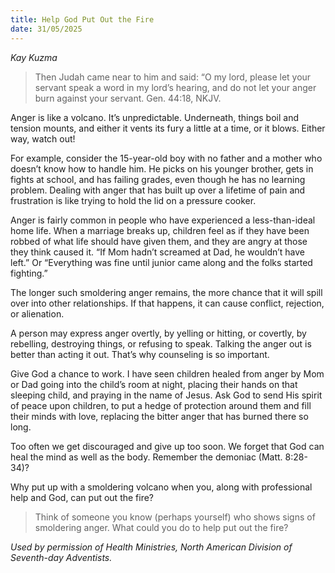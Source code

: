 ```yaml
---
title: Help God Put Out the Fire
date: 31/05/2025
---
```


_Kay Kuzma_

> <p></p>
> Then Judah came near to him and said: “O my lord, please let your servant speak a word in my lord’s hearing, and do not let your anger burn against your servant. Gen. 44:18, NKJV.

Anger is like a volcano. It’s unpredictable. Underneath, things boil and tension mounts, and either it vents its fury a little at a time, or it blows. Either way, watch out!

For example, consider the 15-year-old boy with no father and a mother who doesn’t know how to handle him. He picks on his younger brother, gets in fights at school, and has failing grades, even though he has no learning problem. Dealing with anger that has built up over a lifetime of pain and frustration is like trying to hold the lid on a pressure cooker.

Anger is fairly common in people who have experienced a less-than-ideal home life. When a marriage breaks up, children feel as if they have been robbed of what life should have given them, and they are angry at those they think caused it. “If Mom hadn’t screamed at Dad, he wouldn’t have left.” Or “Everything was fine until junior came along and the folks started fighting.”

The longer such smoldering anger remains, the more chance that it will spill over into other relationships. If that happens, it can cause conflict, rejection, or alienation.

A person may express anger overtly, by yelling or hitting, or covertly, by rebelling, destroying things, or refusing to speak. Talking the anger out is better than acting it out. That’s why counseling is so important.

Give God a chance to work. I have seen children healed from anger by Mom or Dad going into the child’s room at night, placing their hands on that sleeping child, and praying in the name of Jesus. Ask God to send His spirit of peace upon children, to put a hedge of protection around them and fill their minds with love, replacing the bitter anger that has burned there so long.

Too often we get discouraged and give up too soon. We forget that God can heal the mind as well as the body. Remember the demoniac (Matt. 8:28-34)?

Why put up with a smoldering volcano when you, along with professional help and God, can put out the fire?

> <callout></callout>
> Think of someone you know (perhaps yourself) who shows signs of smoldering anger. What could you do to help put out the fire?

_Used by permission of Health Ministries, North American Division of Seventh-day Adventists._